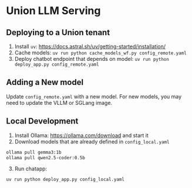 # Union LLM Serving

## Deploying to a Union tenant

1. Install `uv`: https://docs.astral.sh/uv/getting-started/installation/
2. Cache models: `uv run python cache_models_wf.py config_remote.yaml`
3. Deploy chatbot endpoint that depends on model: `uv run python deploy_app.py config_remote.yaml`

## Adding a New model

Update `config_remote.yaml` with a new model. For new models, you may need to update the VLLM or SGLang image.

## Local Development

1. Install Ollama: https://ollama.com/download and start it
2. Download models that are already defined in `config_local.yaml`

```bash
ollama pull gemma3:1b
ollama pull qwen2.5-coder:0.5b
```

3. Run chatapp:

```bash
uv run python deploy_app.py config_local.yaml
```
